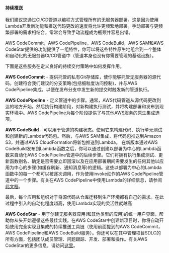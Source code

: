 #### 持续推送

我们建议您通过CI/CD管道以编程方式管理所有的无服务器部署。这是因为使用Lambda开发新功能和推送代码更改的速度将允许更频繁地部署。手动部署与更频繁部署的需求相结合，常常会导致手动流程成为瓶颈并容易出错。

AWS CodeCommit，AWS CodePipeline，AWS CodeBuild，AWS SAM和AWS CodeStar提供的功能提供了一组特性，你可以将这些特性原生地组合到一个整体和自动化的无服务器CI/CD管道中（管道本身也没有你需要管理的基础设施）。

下面是这些服务在定义良好的持续交付策略中如何发挥作用。

**AWS CodeCommit** - 提供托管的私有Git存储库，使你能够托管无服务器的源代码，创建符合我们建议的分支策略(包括细粒度访问控制)，并与AWS CodePipeline集成，以便在发布分支中发生新的提交时触发新的管道执行。

**AWS CodePipeline** - 定义管道中的步骤。通常，AWS代码管道从源代码更改到达的地方开始。然后执行构建阶段，对新构建执行测试，并将构建部署和发布到现实环境中。AWS CodePipeline为每个阶段提供了与其他AWS服务的原生集成选项。

**AWS CodeBuild** - 可以用于管道的构建状态。使用它来构建代码、执行单元测试和创建新的Lambda代码包。然后，与AWS SAM集成，将代码包推送到Amazon S3，并通过AWS CloudFormation将新包推送到Lambda。
在新版本通过AWS CodeBuild发布到Lambda函数之后，你可以通过创建以部署为中心的Lambda函数来自动化AWS CodePipeline管道中的后续步骤。它们将拥有执行集成测试、更新函数别名、确定是否需要立即回滚以及在应用部署期间需要发生的任何其他以应用为中心的步骤(如缓存刷新、通知消息等)的逻辑。这些以部署为中心的Lambda函数中的每一个都可以被逐次调用，作为使用Invoke动作的AWS CodePipeline管道中的一个步骤。有关在AWS CodePipeline中使用Lambda的详细信息，请参阅[此文档](https://docs.aws.amazon.com/zh_cn/codepipeline/latest/userguide/actions-invoke-lambda-function.html)。

最后，每个应用和组织对于将源代码从仓库迁移到生产环境都有自己的需求。在此过程中引入的自动化程度越高，使用Lambda实现的灵活性就越高

**AWS CodeStar** - 用于创建无服务器应用(和其他类型的应用)的统一用户界面，帮助你从头开始遵循这些最佳实践。在AWS CodeStar中创建新项目时，你将自动开始使用完全实现且集成的持续推送工具链（使用前面提到的AWS CodeCommit，AWS CodePipeline和AWS CodeBuild服务）。你还可以在其中管理项目SDLC的所有方面，包括团队成员管理、问题跟踪、开发、部署和操作。有关AWS CodeStar的更多信息，请访问[这里](https://aws.amazon.com/codestar/)。

